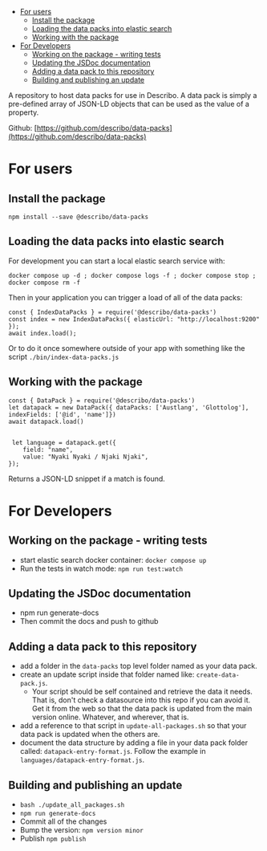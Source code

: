 - [For users](#for-users)
  - [Install the package](#install-the-package)
  - [Loading the data packs into elastic search](#loading-the-data-packs-into-elastic-search)
  - [Working with the package](#working-with-the-package)
- [For Developers](#for-developers)
  - [Working on the package - writing tests](#working-on-the-package---writing-tests)
  - [Updating the JSDoc documentation](#updating-the-jsdoc-documentation)
  - [Adding a data pack to this repository](#adding-a-data-pack-to-this-repository)
  - [Building and publishing an update](#building-and-publishing-an-update)

A repository to host data packs for use in Describo. A data pack is simply a pre-defined array of
JSON-LD objects that can be used as the value of a property.

Github: [https://github.com/describo/data-packs](https://github.com/describo/data-packs)

# For users

## Install the package

```
npm install --save @describo/data-packs
```

## Loading the data packs into elastic search

For development you can start a local elastic search service with:

```
docker compose up -d ; docker compose logs -f ; docker compose stop ; docker compose rm -f
```

Then in your application you can trigger a load of all of the data packs:

```
const { IndexDataPacks } = require('@describo/data-packs')
const index = new IndexDataPacks({ elasticUrl: "http://localhost:9200" });
await index.load();
```

Or to do it once somewhere outside of your app with something like the script
`./bin/index-data-packs.js`

## Working with the package

```
const { DataPack } = require('@describo/data-packs')
let datapack = new DataPack({ dataPacks: ['Austlang', 'Glottolog'], indexFields: ['@id', 'name']})
await datapack.load()


 let language = datapack.get({
    field: "name",
    value: "Nyaki Nyaki / Njaki Njaki",
});
```

Returns a JSON-LD snippet if a match is found.

# For Developers

## Working on the package - writing tests

-   start elastic search docker container: `docker compose up`
-   Run the tests in watch mode: `npm run test:watch`

## Updating the JSDoc documentation

-   npm run generate-docs
-   Then commit the docs and push to github

## Adding a data pack to this repository

-   add a folder in the `data-packs` top level folder named as your data pack.
-   create an update script inside that folder named like: `create-data-pack.js`.
    -   Your script should be self contained and retrieve the data it needs. That is, don't check a
        datasource into this repo if you can avoid it. Get it from the web so that the data pack is
        updated from the main version online. Whatever, and wherever, that is.
-   add a reference to that script in `update-all-packages.sh` so that your data pack is updated
    when the others are.
-   document the data structure by adding a file in your data pack folder called:
    `datapack-entry-format.js`. Follow the example in `languages/datapack-entry-format.js`.

## Building and publishing an update

-   `bash ./update_all_packages.sh`
-   `npm run generate-docs`
-   Commit all of the changes
-   Bump the version: `npm version minor`
-   Publish `npm publish`
